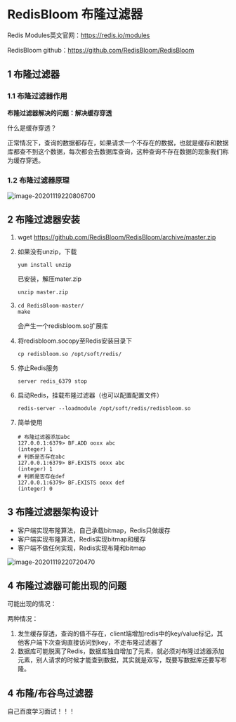 # RedisBloom 布隆过滤器

Redis Modules英文官网：https://redis.io/modules	

RedisBloom github：https://github.com/RedisBloom/RedisBloom

## 1 布隆过滤器

### 1.1 布隆过滤器作用

**布隆过滤器解决的问题：解决缓存穿透**

什么是缓存穿透？

正常情况下，查询的数据都存在，如果请求一个不存在的数据，也就是缓存和数据库都查不到这个数据，每次都会去数据库查询，这种查询不存在数据的现象我们称为缓存穿透。

### 1.2 布隆过滤器原理

![image-20201119220806700](https://yeyangshu-picgo.oss-cn-shanghai.aliyuncs.com/img/image-20201119220806700.png)

## 2 布隆过滤器安装

1. wget https://github.com/RedisBloom/RedisBloom/archive/master.zip

2. 如果没有unzip，下载

   ```
   yum install unzip
   ```

   已安装，解压mater.zip

   ```
   unzip master.zip
   ```

3. ```
   cd RedisBloom-master/
   make
   ```

   会产生一个redisbloom.so扩展库

4. 将redisbloom.socopy至Redis安装目录下

   ```
   cp redisbloom.so /opt/soft/redis/
   ```

5. 停止Redis服务

   ```
   server redis_6379 stop
   ```

6. 启动Redis，挂载布隆过滤器（也可以配置配置文件）

   ```
   redis-server --loadmodule /opt/soft/redis/redisbloom.so
   ```

7. 简单使用

   ```
   # 布隆过滤器添加abc
   127.0.0.1:6379> BF.ADD ooxx abc
   (integer) 1
   # 判断是否存在abc
   127.0.0.1:6379> BF.EXISTS ooxx abc
   (integer) 1
   # 判断是否存在def
   127.0.0.1:6379> BF.EXISTS ooxx def
   (integer) 0
   ```

## 3 布隆过滤器架构设计

- 客户端实现布隆算法，自己承载bitmap，Redis只做缓存
- 客户端实现布隆算法，Redis实现bitmap和缓存
- 客户端不做任何实现，Redis实现布隆和bitmap

![image-20201119220720470](https://yeyangshu-picgo.oss-cn-shanghai.aliyuncs.com/img/image-20201119220720470.png)

## 4 布隆过滤器可能出现的问题

可能出现的情况：

两种情况：

1. 发生缓存穿透，查询的值不存在，client端增加redis中的key/value标记，其他客户端下次查询直接访问到key，不走布隆过滤器了
2. 数据库可能脱离了Redis，数据库独自增加了元素，就必须对布隆过滤器添加元素，别人请求的时候才能查到数据，其实就是双写，既要写数据库还要写布隆。

## 4 布隆/布谷鸟过滤器

自己百度学习面试！！！